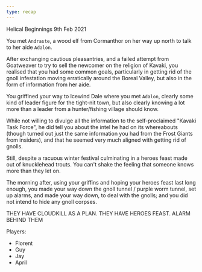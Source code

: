 ```yaml
---
type: recap
---
```


Helical Beginnings
9th Feb 2021

You met `Andraste`, a wood elf from Cormanthor on her way up north to talk to her aide `Adalon`.

After exchanging cautious pleasantries, and a failed attempt from Goatweaver to try to sell the newcomer on the religion of Kavaki, you realised that you had some common goals, particularly in getting rid of the gnoll infestation moving erratically around the Boreal Valley, but also in the form of information from her aide.

You griffined your way to Icewind Dale where you met `Adalon`, clearly some kind of leader figure for the tight-nit town, but also clearly knowing a lot more than a leader from a hunter/fishing village should know.

While not willing to divulge all the information to the self-proclaimed "Kavaki Task Force", he did tell you about the intel he had on its whereabouts (though turned out just the same information you had from the Frost Giants from insiders), and that he seemed very much aligned with getting rid of gnolls.

Still, despite a racuous winter festival culminating in a heroes feast made out of knucklehead trouts. You can't shake the feeling that someone knows more than they let on.

The morning after, using your griffins and hoping your heroes feast last long enough, you made your way down the gnoll tunnel / purple worm tunnel, set up alarms, and made your way down, to deal with the gnolls; and you did not intend to hide any gnoll corpses.

THEY HAVE CLOUDKILL AS A PLAN.
THEY HAVE HEROES FEAST.
ALARM BEHIND THEM

Players:
- Florent
- Guy
- Jay
- April
